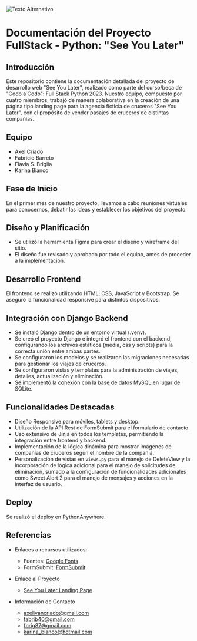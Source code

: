 ![Texto Alternativo](https://res.cloudinary.com/dciovdqaf/image/upload/v1702669538/Portada_smogaf.png)

# Documentación del Proyecto FullStack - Python: "See You Later"

## Introducción
Este repositorio contiene la documentación detallada del proyecto de desarrollo web "See You Later", realizado como parte del curso/beca de "Codo a Codo": Full Stack Python 2023. Nuestro equipo, compuesto por cuatro miembros, trabajó de manera colaborativa en la creación de una página tipo landing page para la agencia ficticia de cruceros "See You Later", con el propósito de vender pasajes de cruceros de distintas compañías.

## Equipo
- Axel Criado
- Fabricio Barreto
- Flavia S. Briglia
- Karina Bianco

## Fase de Inicio
En el primer mes de nuestro proyecto, llevamos a cabo reuniones virtuales para conocernos, debatir las ideas y establecer los objetivos del proyecto.

## Diseño y Planificación
- Se utilizó la herramienta Figma para crear el diseño y wireframe del sitio.
- El diseño fue revisado y aprobado por todo el equipo, antes de proceder a la implementación.

## Desarrollo Frontend
El frontend se realizó utilizando HTML, CSS, JavaScript y Bootstrap. Se aseguró la funcionalidad responsive para distintos dispositivos.

## Integración con Django Backend
- Se instaló Django dentro de un entorno virtual (.venv).
- Se creó el proyecto Django e integró el frontend con el backend, configurando los archivos estáticos (media, css y scripts) para la correcta unión entre ambas partes.
- Se configuraron los modelos y se realizaron las migraciones necesarias para gestionar los viajes de cruceros.
- Se configuraron vistas y templates para la administración de viajes, detalles, actualización y eliminación.
- Se implementó la conexión con la base de datos MySQL en lugar de SQLite.


## Funcionalidades Destacadas
- Diseño Responsive para móviles, tablets y desktop.
- Utilización de la API Rest de FormSubmit para el formulario de contacto.
- Uso extensivo de Jinja en todos los templates, permitiendo la integración entre frontend y backend.
- Implementación de la lógica dinámica para mostrar imágenes de compañías de cruceros según el nombre de la compañía.
- Personalización de vistas en `views.py` para el manejo de DeleteView y la incorporación de lógica adicional para el manejo de solicitudes de eliminación, sumado a la configuración de funcionalidades adicionales como Sweet Alert 2 para el manejo de mensajes y acciones en la interfaz de usuario.


## Deploy
Se realizó el deploy en PythonAnywhere.


## Referencias

- Enlaces a recursos utilizados:
    - Fuentes: [Google Fonts](https://fonts.googleapis.com/css2?family=Inika&display=swap)
    - FormSubmit: [FormSubmit](https://formsubmit.co/)

- Enlace al Proyecto

    - [See You Later Landing Page](https://kbianco.pythonanywhere.com/)
    
- Información de Contacto
    - axelivancriado@gmail.com
    - fabrib40@gmail.com
    - fbrig87@gmail.com
    - karina_bianco@hotmail.com
